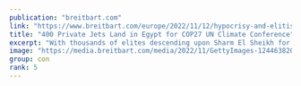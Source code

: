 ```yaml
---
publication: "breitbart.com"
link: "https://www.breitbart.com/europe/2022/11/12/hypocrisy-and-elitism-400-private-jets-land-in-egypt-for-cop27-climate-conference/"
title: "400 Private Jets Land in Egypt for COP27 UN Climate Conference"
excerpt: "With thousands of elites descending upon Sharm El Sheikh for COP27 climate summit, 400 private jets have been seen landing in the Egypt."
image: "https://media.breitbart.com/media/2022/11/GettyImages-1244638206-2-640x335.jpg"
group: con
rank: 5
---
```


